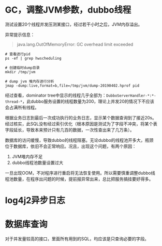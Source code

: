 # GC，调整JVM参数，dubbo线程

测试设置20个线程并发压测某接口，经过若干小时之后，JVM内存溢出。

异常提示信息：

> java.lang.OutOfMemoryError: GC overhead limit exceeded

```
# 查看进行pid
ps -ef | grep hwscheduling

# 创建临时dump目录
mkdir /tmp/jvm

# dump jvm 堆内存进行分析
jmap -dump:live,format=b,file=/tmp/jvm/dump-20190402.hprof pid
```

经过查看，dominator tree中显示的线程几乎全部为：`DubboServerHandler-*:*-thread-*`，此dubbo服务设置的线程数量为200，理论上并发20的情况下不应该会占满所有线程。

根据业务日志到最后一次成功执行的业务日志，显示某个数据查询到了接近20s。经过核实，此SQL没有经过索引优化（根本原因是测试为了字段不冲突，将某个表字段延长，导致本来预计只有几百的数据，一次性查出来了几万条）。

数据库的访问缓慢，导致dubbo的线程阻塞。无论dubbo的线程池开多大，瓶颈位于数据库，依旧不会正常响应。况且，出现这个问题，有两个原因：

1. JVM堆内存不足
2. dubbo线程池数量设置过大

一旦出现OOM，不对程序进行重启将无法恢复使用。所以需要慎重调整dubbo线程池数量，在程序出问题的时候，提前报异常出来，总比把服务搞挂要好得多。



# log4j2异步日志

# 数据库查询

对于并发量较高的接口，里面所有用到的SQL，均应该是只查询必要的字段。